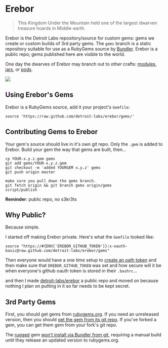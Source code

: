 # Erebor

> This Kingdom Under the Mountain held one of the largest dwarven treasure hoards in Middle-earth.

Erebor is the Detroit Labs repository/source for custom gems: gems we create
or custom builds of 3rd party gems. The `gems` branch is a static repository
suitable for use as a RubyGems source by [Bundler](http://gembundler.com). Erebor is
a public repo; gems published here are visible to the world.

One day the dwarves of Erebor may branch out to other crafts:
[modules](https://npmjs.org),
[jars](http://search.maven.org/#browse/), or
[pods](http://cocoapods.org).

<img src="http://images.wikia.com/lotr/images/5/5d/Erebor.jpg">

## Using Erebor's Gems

Erebor is a RubyGems source, add it your project's `Gemfile`:

    source 'https://raw.github.com/detroit-labs/erebor/gems/'

## Contributing Gems to Erebor

Your gem's source should live in it's own git repo. Only the `.gem` is added to Erebor.
Build your gem the way that gems are built, then…

    cp YOUR-x.y.z.gem gems
    git add gems/YOUR-x.y.z.gem
    git checkout -m 'added YOURGEM x.y.z' gems
    git push origin master

    make sure you pull down the gems branch.
    git fetch origin && git branch gems origin/gems
    script/publish

**Reminder**: public repo, no s3kr3ts

## Why Public?

Because simple.


I started off making Erebor private. Here's what the `Gemfile` looked like:

    source "https://#{ENV['EREBOR_GITHUB_TOKEN']}:x-oauth-basic@raw.github.com/detroit-labs/erebor/gems"

Then everyone would have a one time setup to
[create an oath token](https://help.github.com/articles/creating-an-oauth-token-for-command-line-use)
and then make sure that `EREBOR_GITHUB_TOKEN` was set and how secure will it be when everyone's github oauth token is
stored in their `.bashrc`…

and then I made [detroit-labs/erebor](https://github.com/detroit-labs/erebor) a
public repo and moved on because nothing I plan on putting in it so far needs to be kept secret.

## 3rd Party Gems

First, you should get gems from [rubygems.org](http://rubygems.org). If you need an unreleased version,
then you should [get the gem from its git repo](http://gembundler.com/git.html). If you've forked a gem,
you can get them gem from your fork's git repo.

The [rugged](https://github.com/libgit2/rugged) gem [won't install via Bundler from git](https://github.com/libgit2/rugged/pull/107#issuecomment-9437471),
requiring a manual build until they release an updated version to rubygems.org.
